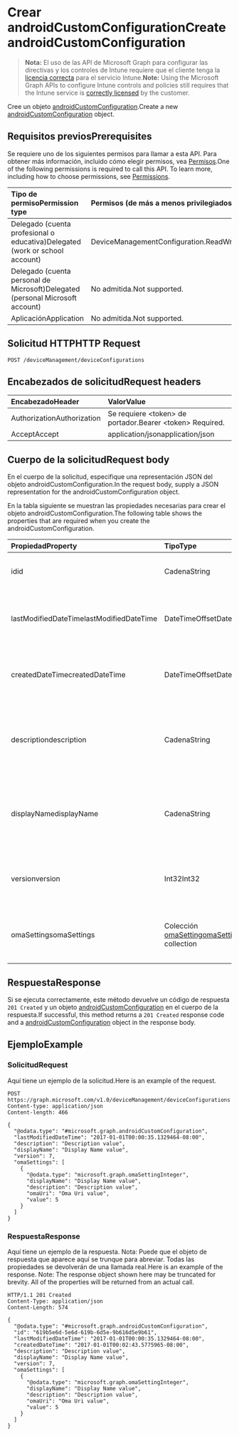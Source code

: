 # <a name="create-androidcustomconfiguration"></a><span data-ttu-id="c3e0f-101">Crear androidCustomConfiguration</span><span class="sxs-lookup"><span data-stu-id="c3e0f-101">Create androidCustomConfiguration</span></span>

> <span data-ttu-id="c3e0f-102">**Nota:** El uso de las API de Microsoft Graph para configurar las directivas y los controles de Intune requiere que el cliente tenga la [licencia correcta](https://go.microsoft.com/fwlink/?linkid=839381) para el servicio Intune.</span><span class="sxs-lookup"><span data-stu-id="c3e0f-102">**Note:** Using the Microsoft Graph APIs to configure Intune controls and policies still requires that the Intune service is [correctly licensed](https://go.microsoft.com/fwlink/?linkid=839381) by the customer.</span></span>

<span data-ttu-id="c3e0f-103">Cree un objeto [androidCustomConfiguration](../resources/intune_deviceconfig_androidcustomconfiguration.md).</span><span class="sxs-lookup"><span data-stu-id="c3e0f-103">Create a new [androidCustomConfiguration](../resources/intune_deviceconfig_androidcustomconfiguration.md) object.</span></span>
## <a name="prerequisites"></a><span data-ttu-id="c3e0f-104">Requisitos previos</span><span class="sxs-lookup"><span data-stu-id="c3e0f-104">Prerequisites</span></span>
<span data-ttu-id="c3e0f-p101">Se requiere uno de los siguientes permisos para llamar a esta API. Para obtener más información, incluido cómo elegir permisos, vea [Permisos](../../../concepts/permissions_reference.md).</span><span class="sxs-lookup"><span data-stu-id="c3e0f-p101">One of the following permissions is required to call this API. To learn more, including how to choose permissions, see [Permissions](../../../concepts/permissions_reference.md).</span></span>

|<span data-ttu-id="c3e0f-107">Tipo de permiso</span><span class="sxs-lookup"><span data-stu-id="c3e0f-107">Permission type</span></span>|<span data-ttu-id="c3e0f-108">Permisos (de más a menos privilegiados)</span><span class="sxs-lookup"><span data-stu-id="c3e0f-108">Permissions (from most to least privileged)</span></span>|
|:---|:---|
|<span data-ttu-id="c3e0f-109">Delegado (cuenta profesional o educativa)</span><span class="sxs-lookup"><span data-stu-id="c3e0f-109">Delegated (work or school account)</span></span>|<span data-ttu-id="c3e0f-110">DeviceManagementConfiguration.ReadWrite.All</span><span class="sxs-lookup"><span data-stu-id="c3e0f-110">DeviceManagementConfiguration.ReadWrite.All</span></span>|
|<span data-ttu-id="c3e0f-111">Delegado (cuenta personal de Microsoft)</span><span class="sxs-lookup"><span data-stu-id="c3e0f-111">Delegated (personal Microsoft account)</span></span>|<span data-ttu-id="c3e0f-112">No admitida.</span><span class="sxs-lookup"><span data-stu-id="c3e0f-112">Not supported.</span></span>|
|<span data-ttu-id="c3e0f-113">Aplicación</span><span class="sxs-lookup"><span data-stu-id="c3e0f-113">Application</span></span>|<span data-ttu-id="c3e0f-114">No admitida.</span><span class="sxs-lookup"><span data-stu-id="c3e0f-114">Not supported.</span></span>|

## <a name="http-request"></a><span data-ttu-id="c3e0f-115">Solicitud HTTP</span><span class="sxs-lookup"><span data-stu-id="c3e0f-115">HTTP Request</span></span>
<!-- {
  "blockType": "ignored"
}
-->
``` http
POST /deviceManagement/deviceConfigurations
```

## <a name="request-headers"></a><span data-ttu-id="c3e0f-116">Encabezados de solicitud</span><span class="sxs-lookup"><span data-stu-id="c3e0f-116">Request headers</span></span>
|<span data-ttu-id="c3e0f-117">Encabezado</span><span class="sxs-lookup"><span data-stu-id="c3e0f-117">Header</span></span>|<span data-ttu-id="c3e0f-118">Valor</span><span class="sxs-lookup"><span data-stu-id="c3e0f-118">Value</span></span>|
|:---|:---|
|<span data-ttu-id="c3e0f-119">Authorization</span><span class="sxs-lookup"><span data-stu-id="c3e0f-119">Authorization</span></span>|<span data-ttu-id="c3e0f-120">Se requiere &lt;token&gt; de portador.</span><span class="sxs-lookup"><span data-stu-id="c3e0f-120">Bearer &lt;token&gt; Required.</span></span>|
|<span data-ttu-id="c3e0f-121">Accept</span><span class="sxs-lookup"><span data-stu-id="c3e0f-121">Accept</span></span>|<span data-ttu-id="c3e0f-122">application/json</span><span class="sxs-lookup"><span data-stu-id="c3e0f-122">application/json</span></span>|

## <a name="request-body"></a><span data-ttu-id="c3e0f-123">Cuerpo de la solicitud</span><span class="sxs-lookup"><span data-stu-id="c3e0f-123">Request body</span></span>
<span data-ttu-id="c3e0f-124">En el cuerpo de la solicitud, especifique una representación JSON del objeto androidCustomConfiguration.</span><span class="sxs-lookup"><span data-stu-id="c3e0f-124">In the request body, supply a JSON representation for the androidCustomConfiguration object.</span></span>

<span data-ttu-id="c3e0f-125">En la tabla siguiente se muestran las propiedades necesarias para crear el objeto androidCustomConfiguration.</span><span class="sxs-lookup"><span data-stu-id="c3e0f-125">The following table shows the properties that are required when you create the androidCustomConfiguration.</span></span>

|<span data-ttu-id="c3e0f-126">Propiedad</span><span class="sxs-lookup"><span data-stu-id="c3e0f-126">Property</span></span>|<span data-ttu-id="c3e0f-127">Tipo</span><span class="sxs-lookup"><span data-stu-id="c3e0f-127">Type</span></span>|<span data-ttu-id="c3e0f-128">Descripción</span><span class="sxs-lookup"><span data-stu-id="c3e0f-128">Description</span></span>|
|:---|:---|:---|
|<span data-ttu-id="c3e0f-129">id</span><span class="sxs-lookup"><span data-stu-id="c3e0f-129">id</span></span>|<span data-ttu-id="c3e0f-130">Cadena</span><span class="sxs-lookup"><span data-stu-id="c3e0f-130">String</span></span>|<span data-ttu-id="c3e0f-131">Clave de la entidad.</span><span class="sxs-lookup"><span data-stu-id="c3e0f-131">Key of the entity.</span></span> <span data-ttu-id="c3e0f-132">Heredado de [deviceConfiguration](../resources/intune_deviceconfig_deviceconfiguration.md)</span><span class="sxs-lookup"><span data-stu-id="c3e0f-132">Inherited from [deviceConfiguration](../resources/intune_deviceconfig_deviceconfiguration.md)</span></span>|
|<span data-ttu-id="c3e0f-133">lastModifiedDateTime</span><span class="sxs-lookup"><span data-stu-id="c3e0f-133">lastModifiedDateTime</span></span>|<span data-ttu-id="c3e0f-134">DateTimeOffset</span><span class="sxs-lookup"><span data-stu-id="c3e0f-134">DateTimeOffset</span></span>|<span data-ttu-id="c3e0f-135">Fecha y hora en la que se modificó el objeto por última vez.</span><span class="sxs-lookup"><span data-stu-id="c3e0f-135">DateTime the object was last modified.</span></span> <span data-ttu-id="c3e0f-136">Heredado de [deviceConfiguration](../resources/intune_deviceconfig_deviceconfiguration.md)</span><span class="sxs-lookup"><span data-stu-id="c3e0f-136">Inherited from [deviceConfiguration](../resources/intune_deviceconfig_deviceconfiguration.md)</span></span>|
|<span data-ttu-id="c3e0f-137">createdDateTime</span><span class="sxs-lookup"><span data-stu-id="c3e0f-137">createdDateTime</span></span>|<span data-ttu-id="c3e0f-138">DateTimeOffset</span><span class="sxs-lookup"><span data-stu-id="c3e0f-138">DateTimeOffset</span></span>|<span data-ttu-id="c3e0f-139">Fecha y hora en la que se creó el objeto.</span><span class="sxs-lookup"><span data-stu-id="c3e0f-139">DateTime the object was created.</span></span> <span data-ttu-id="c3e0f-140">Heredado de [deviceConfiguration](../resources/intune_deviceconfig_deviceconfiguration.md)</span><span class="sxs-lookup"><span data-stu-id="c3e0f-140">Inherited from [deviceConfiguration](../resources/intune_deviceconfig_deviceconfiguration.md)</span></span>|
|<span data-ttu-id="c3e0f-141">description</span><span class="sxs-lookup"><span data-stu-id="c3e0f-141">description</span></span>|<span data-ttu-id="c3e0f-142">Cadena</span><span class="sxs-lookup"><span data-stu-id="c3e0f-142">String</span></span>|<span data-ttu-id="c3e0f-143">Descripción proporcionada por el administrador de la configuración del dispositivo.</span><span class="sxs-lookup"><span data-stu-id="c3e0f-143">Admin provided description of the Device Configuration.</span></span> <span data-ttu-id="c3e0f-144">Heredado de [deviceConfiguration](../resources/intune_deviceconfig_deviceconfiguration.md)</span><span class="sxs-lookup"><span data-stu-id="c3e0f-144">Inherited from [deviceConfiguration](../resources/intune_deviceconfig_deviceconfiguration.md)</span></span>|
|<span data-ttu-id="c3e0f-145">displayName</span><span class="sxs-lookup"><span data-stu-id="c3e0f-145">displayName</span></span>|<span data-ttu-id="c3e0f-146">Cadena</span><span class="sxs-lookup"><span data-stu-id="c3e0f-146">String</span></span>|<span data-ttu-id="c3e0f-147">Nombre proporcionado por el administrador de la configuración del dispositivo.</span><span class="sxs-lookup"><span data-stu-id="c3e0f-147">Admin provided name of the device configuration.</span></span> <span data-ttu-id="c3e0f-148">Heredado de [deviceConfiguration](../resources/intune_deviceconfig_deviceconfiguration.md)</span><span class="sxs-lookup"><span data-stu-id="c3e0f-148">Inherited from [deviceConfiguration](../resources/intune_deviceconfig_deviceconfiguration.md)</span></span>|
|<span data-ttu-id="c3e0f-149">version</span><span class="sxs-lookup"><span data-stu-id="c3e0f-149">version</span></span>|<span data-ttu-id="c3e0f-150">Int32</span><span class="sxs-lookup"><span data-stu-id="c3e0f-150">Int32</span></span>|<span data-ttu-id="c3e0f-151">Versión de la configuración del dispositivo.</span><span class="sxs-lookup"><span data-stu-id="c3e0f-151">Version of the device configuration.</span></span> <span data-ttu-id="c3e0f-152">Heredado de [deviceConfiguration](../resources/intune_deviceconfig_deviceconfiguration.md)</span><span class="sxs-lookup"><span data-stu-id="c3e0f-152">Inherited from [deviceConfiguration](../resources/intune_deviceconfig_deviceconfiguration.md)</span></span>|
|<span data-ttu-id="c3e0f-153">omaSettings</span><span class="sxs-lookup"><span data-stu-id="c3e0f-153">omaSettings</span></span>|<span data-ttu-id="c3e0f-154">Colección [omaSetting](../resources/intune_deviceconfig_omasetting.md)</span><span class="sxs-lookup"><span data-stu-id="c3e0f-154">[omaSetting](../resources/intune_deviceconfig_omasetting.md) collection</span></span>|<span data-ttu-id="c3e0f-155">Configuración de OMA.</span><span class="sxs-lookup"><span data-stu-id="c3e0f-155">OMA settings.</span></span> <span data-ttu-id="c3e0f-156">Esta colección puede contener un máximo de 1000 elementos.</span><span class="sxs-lookup"><span data-stu-id="c3e0f-156">This collection can contain a maximum of 1000 elements.</span></span>|



## <a name="response"></a><span data-ttu-id="c3e0f-157">Respuesta</span><span class="sxs-lookup"><span data-stu-id="c3e0f-157">Response</span></span>
<span data-ttu-id="c3e0f-158">Si se ejecuta correctamente, este método devuelve un código de respuesta `201 Created` y un objeto [androidCustomConfiguration](../resources/intune_deviceconfig_androidcustomconfiguration.md) en el cuerpo de la respuesta.</span><span class="sxs-lookup"><span data-stu-id="c3e0f-158">If successful, this method returns a `201 Created` response code and a [androidCustomConfiguration](../resources/intune_deviceconfig_androidcustomconfiguration.md) object in the response body.</span></span>

## <a name="example"></a><span data-ttu-id="c3e0f-159">Ejemplo</span><span class="sxs-lookup"><span data-stu-id="c3e0f-159">Example</span></span>
### <a name="request"></a><span data-ttu-id="c3e0f-160">Solicitud</span><span class="sxs-lookup"><span data-stu-id="c3e0f-160">Request</span></span>
<span data-ttu-id="c3e0f-161">Aquí tiene un ejemplo de la solicitud.</span><span class="sxs-lookup"><span data-stu-id="c3e0f-161">Here is an example of the request.</span></span>
``` http
POST https://graph.microsoft.com/v1.0/deviceManagement/deviceConfigurations
Content-type: application/json
Content-length: 466

{
  "@odata.type": "#microsoft.graph.androidCustomConfiguration",
  "lastModifiedDateTime": "2017-01-01T00:00:35.1329464-08:00",
  "description": "Description value",
  "displayName": "Display Name value",
  "version": 7,
  "omaSettings": [
    {
      "@odata.type": "microsoft.graph.omaSettingInteger",
      "displayName": "Display Name value",
      "description": "Description value",
      "omaUri": "Oma Uri value",
      "value": 5
    }
  ]
}
```

### <a name="response"></a><span data-ttu-id="c3e0f-162">Respuesta</span><span class="sxs-lookup"><span data-stu-id="c3e0f-162">Response</span></span>
<span data-ttu-id="c3e0f-p109">Aquí tiene un ejemplo de la respuesta. Nota: Puede que el objeto de respuesta que aparece aquí se trunque para abreviar. Todas las propiedades se devolverán de una llamada real.</span><span class="sxs-lookup"><span data-stu-id="c3e0f-p109">Here is an example of the response. Note: The response object shown here may be truncated for brevity. All of the properties will be returned from an actual call.</span></span>
``` http
HTTP/1.1 201 Created
Content-Type: application/json
Content-Length: 574

{
  "@odata.type": "#microsoft.graph.androidCustomConfiguration",
  "id": "619b5e6d-5e6d-619b-6d5e-9b616d5e9b61",
  "lastModifiedDateTime": "2017-01-01T00:00:35.1329464-08:00",
  "createdDateTime": "2017-01-01T00:02:43.5775965-08:00",
  "description": "Description value",
  "displayName": "Display Name value",
  "version": 7,
  "omaSettings": [
    {
      "@odata.type": "microsoft.graph.omaSettingInteger",
      "displayName": "Display Name value",
      "description": "Description value",
      "omaUri": "Oma Uri value",
      "value": 5
    }
  ]
}
```








